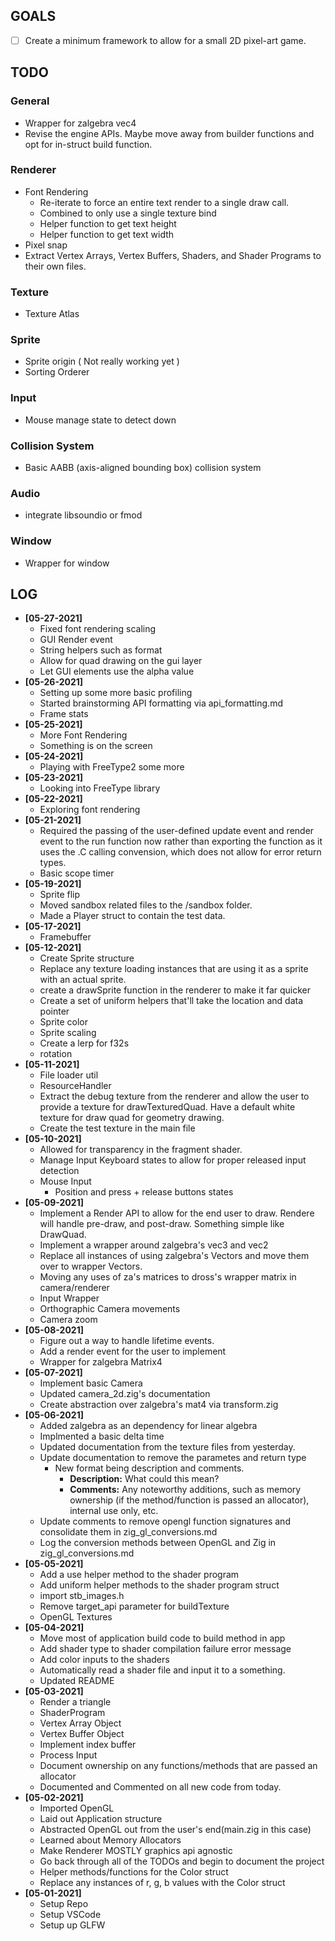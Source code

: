 ## **GOALS** ##
- [ ] Create a minimum framework to allow for a small
2D pixel-art game.

## **TODO** ##

### General ###
- Wrapper for zalgebra vec4
- Revise the engine APIs. Maybe move away from builder functions and opt for in-struct build function.

### Renderer ###
- Font Rendering
	- Re-iterate to force an entire text render to a single draw call.
	- Combined to only use a single texture bind
	- Helper function to get text height
	- Helper function to get text width
- Pixel snap
- Extract Vertex Arrays, Vertex Buffers, Shaders, and Shader Programs to their own files.

### Texture ###
- Texture Atlas

### Sprite ###
- Sprite origin ( Not really working yet )
- Sorting Orderer

### Input ###
- Mouse manage state to detect down

### Collision System ###
- Basic AABB (axis-aligned bounding box) collision system

### Audio ###
- integrate libsoundio or fmod

### Window ###
- Wrapper for window

## **LOG** ##
- **[05-27-2021]**
	- Fixed font rendering scaling
	- GUI Render event
	- String helpers such as format
	- Allow for quad drawing on the gui layer
	- Let GUI elements use the alpha value
- **[05-26-2021]**
	- Setting up some more basic profiling
	- Started brainstorming API formatting via api_formatting.md
	- Frame stats
- **[05-25-2021]**
	- More Font Rendering
	- Something is on the screen
- **[05-24-2021]**
	- Playing with FreeType2 some more
- **[05-23-2021]**
	- Looking into FreeType library
- **[05-22-2021]**
	- Exploring font rendering
- **[05-21-2021]**
	- Required the passing of the user-defined update event and render event to the run function now rather than exporting the function as it uses the .C calling convension, which does not allow for error return types.
	- Basic scope timer
- **[05-19-2021]**
	- Sprite flip
	- Moved sandbox related files to the /sandbox folder.
	- Made a Player struct to contain the test data.
- **[05-17-2021]**
    - Framebuffer
- **[05-12-2021]**
    - Create Sprite structure
    - Replace any texture loading instances that are using it as a sprite with an actual sprite.
    - create a drawSprite function in the renderer to make it far quicker
    - Create a set of uniform helpers that'll take the location and data pointer
    - Sprite color
    - Sprite scaling
    - Create a lerp for f32s
    - rotation
- **[05-11-2021]**
	- File loader util
    - ResourceHandler
    - Extract the debug texture from the renderer and allow the user to provide a texture for drawTexturedQuad. Have a default white texture for draw quad for geometry drawing.
    - Create the test texture in the main file
- **[05-10-2021]**
	- Allowed for transparency in the fragment shader.
	- Manage Input Keyboard states to allow for proper released input detection 
	- Mouse Input
		- Position and press + release buttons states
- **[05-09-2021]**
	- Implement a Render API to allow for the end user to draw. Rendere will handle pre-draw, and post-draw. Something simple like DrawQuad.
	- Implement a wrapper around zalgebra's vec3 and vec2
	- Replace all instances of using zalgebra's Vectors and move them over to wrapper Vectors.
	- Moving any uses of za's matrices to dross's wrapper matrix in camera/renderer
	- Input Wrapper
	- Orthographic Camera movements
	- Camera zoom
- **[05-08-2021]**
	- Figure out a way to handle lifetime events.
	- Add a render event for the user to implement
	- Wrapper for zalgebra Matrix4
- **[05-07-2021]**
    - Implement basic Camera
    - Updated camera_2d.zig's documentation
	- Create abstraction over zalgebra's mat4 via transform.zig 
- **[05-06-2021]**
    - Added zalgebra as an dependency for linear algebra
    - Implmented a basic delta time
    - Updated documentation from the texture files from yesterday.
    - Update documentation to remove the parametes and return type
        - New format being description and comments.
            - **Description:** What could this mean?
            - **Comments:** Any noteworthy additions, such as memory ownership (if the method/function is passed an allocator), internal use only, etc.
    - Update comments to remove opengl function signatures and consolidate them in zig_gl_conversions.md
    - Log the conversion methods between OpenGL and Zig in zig_gl_conversions.md
- **[05-05-2021]**
    - Add a use helper method to the shader program
    - Add uniform helper methods to the shader program struct
    - import stb_images.h
    - Remove target_api parameter for buildTexture
    - OpenGL Textures
- **[05-04-2021]**
    - Move most of application build code to build method in app
    - Add shader type to shader compilation failure error message
    - Add color inputs to the shaders
    - Automatically read a shader file and input it to a something.
    - Updated README
- **[05-03-2021]**
    - Render a triangle
    - ShaderProgram
    - Vertex Array Object
    - Vertex Buffer Object
    - Implement index buffer
    - Process Input
    - Document ownership on any functions/methods that are passed an allocator
    - Documented and Commented on all new code from today.
- **[05-02-2021]**
    - Imported OpenGL
    - Laid out Application structure
    - Abstracted OpenGL out from the user's end(main.zig in this case)
    - Learned about Memory Allocators
    - Make Renderer MOSTLY graphics api agnostic
    - Go back through all of the TODOs and begin to document the project
    - Helper methods/functions for the Color struct
    - Replace any instances of r, g, b values with the Color struct
- **[05-01-2021]**
    - Setup Repo
    - Setup VSCode
    - Setup up GLFW
